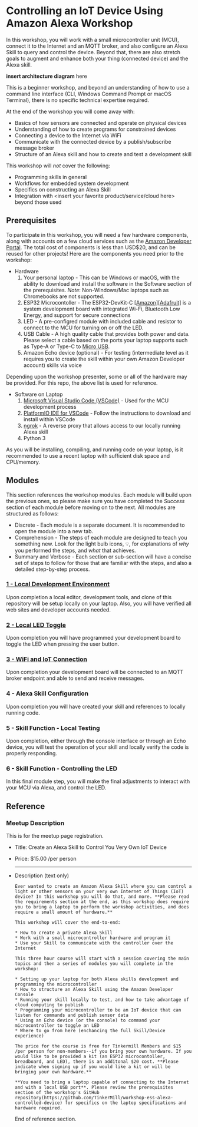 # Controlling an IoT Device Using Amazon Alexa Workshop

In this workshop, you will work with a small microcontroller unit (MCU), connect it to the Internet and an MQTT broker, and also configure an Alexa Skill to query and control the device. Beyond that, there are also stretch goals to augment and enhance both your thing (connected device) and the Alexa skill.

**insert architecture diagram** here

This is a beginner  workshop, and beyond an understanding of how to use a command line interface (CLI, Windows Command Prompt or macOS Terminal), there is no specific technical expertise required.

At the end of the workshop you will come away with:

* Basics of how sensors are connected and operate on physical devices
* Understanding of how to create programs for constrained devices
* Connecting a device to the Internet via WiFi
* Communicate with the connected device by a publish/subscribe message broker
* Structure of an Alexa skill and how to create and test a development skill

This workshop will *not* cover the following:

* Programming skills in general
* Workflows for embedded system development
* Specifics on constructing an Alexa Skill
* Integration with \<insert your favorite product/service/cloud here\> beyond those used

## Prerequisites

To participate in this workshop, you will need a few hardware components, along with accounts on a few cloud services such as the [Amazon Developer Portal](https://developer.amazon.com/). The total cost of components is less than USD$20, and can be reused for other projects! Here are the components you need prior to the workshop:

* Hardware
  1. Your personal laptop - This can be Windows or macOS, with the ability to download and install the software in the Software section of the prerequisites. *Note*: Non-Windows/Mac laptops such as Chromebooks are not supported.
  2. ESP32 Microcontoller - The ESP32-DevKit-C [[Amazon]](https://www.amazon.com/Espressif-ESP32-ESP32-DEVKITC-ESP-WROOM-32-soldered/dp/B01N0SB08Q)[[Adafruit]](https://www.adafruit.com/product/3269) is a system development board with integrated Wi-Fi, Bluetooth Low Energy, and support for secure connections
  3. LED - A pre-configred module with included cable and resistor to connect to the MCU for turning on or off the LED.
  4. USB Cable - A high quality cable that provides both power and data. Please select a cable based on the ports your laptop supports such as Type-A or Type-C to [Micro USB](https://en.wikipedia.org/wiki/USB#Receptacle_(socket)_identification).
  5. Amazon Echo device (optional) - For testing (intermediate level as it requires you to create the skill within your own Amazon Developer account) skills via voice

Depending upon the workshop presenter, some or all of the hardware may be provided. For this repo, the above list is used for reference.

* Software on Laptop
  1. [Microsoft Visual Studio Code (VSCode)](https://code.visualstudio.com/download) - Used for the MCU development process
  2. [PlatformIO IDE for VSCode](https://platformio.org/install/ide?install=vscode) - Follow the instructions to download and install within VSCode
  3. [ngrok](https://ngrok.com/download) - A reverse proxy that allows access to our locally running Alexa skill
  4. Python 3

As you will be installing, compiling, and running code on your laptop, is it recommended to use a recent laptop with sufficient disk space and CPU/memory.

## Modules

This section references the workshop modules. Each module will build upon the previous ones, so please make sure you have completed the *Success* section of each module before moving on to the next. All modules are structured as follows:

* Discrete - Each module is a separate document. It is recommended to open the module into a new tab.
* Comprehension - The steps of each module are designed to teach you something new. Look for the light bulb icons, :bulb:, for explanations of *why* you performed the steps, and *what* that achieves.
* Summary and Verbose - Each section or sub-section will have a concise set of steps to follow for those that are familiar with the steps, and also a detailed step-by-step process.

### [1 - Local Development Environment](docs/1_local_dev_env.md)

Upon completion a local editor, development tools, and clone of this repository will be setup locally on your laptop. Also, you will have verified all web sites and developer accounts needed.

### [2 - Local LED Toggle](docs/2_local_led.md)

Upon completion you will have programmed your development board to toggle the LED when pressing the user button.

### [3 - WiFi and IoT Connection](docs/3_wifi_mqtt.md)

Upon completion your development board will be connected to an MQTT broker endpoint and able to send and receive messages.

### 4 - Alexa Skill Configuration

Upon completion you will have created your skill and references to locally running code.

### 5 - Skill Function - Local Testing

Upon completion, either through the console interface or through an Echo device, you will test the operation of your skill and locally verify the code is properly responding.

### 6 - Skill Function - Controlling the LED

In this final module step, you will make the final adjustments to interact with your MCU via Alexa, and control the LED.

## Reference

### Meetup Description

This is for the meetup page registration.

* Title: Create an Alexa Skill to Control You Very Own IoT Device
* Price: $15.00 /per person

   ---

* Description (text only)

  ```Text
  Ever wanted to create an Amazon Alexa Skill where you can control a light or other sensors on your very own Internet of Things (IoT) device? In this workshop you will do that, and more. **Please read the requirements section at the end, as this workshop does require you to bring a laptop to perform the workshop activities, and does require a small amount of hardware.**
  
  This workshop will cover the end-to-end:
  
  * How to create a private Alexa Skill
  * Work with a small microcontroller hardware and program it
  * Use your Skill to communicate with the controller over the Internet
  
  This three hour course will start with a session covering the main topics and then a series of modules you will complete in the workshop:
  
  * Setting up your laptop for both Alexa skills development and programming the microcontroller
  * How to structure an Alexa Skill using the Amazon Developer Console
  * Running your skill locally to test, and how to take advantage of cloud computing to publish
  * Programming your microcontroller to be an IoT device that can listen for commands and publish sensor data
  * Using an Echo device (or the console) to command your microcontroller to toggle an LED
  * Where to go from here (enchancing the full Skill/Device experience)
  
  The price for the course is free for Tinkermill Members and $15 /per person for non-members--if you bring your own hardware. If you would like to be provided a kit (an ESP32 microcontoller, breadboard, and LED), there is an additonal $20 cost. **Please indicate when signing up if you would like a kit or will be bringing your own hardware.**
  
  **You need to bring a laptop capable of connecting to the Internet and with a local USB port**. Please review the prerequisites section of the workshop's GitHub repository(https://github.com/TinkerMill/workshop-ess-alexa-controlled-device) for specifics on the laptop specifications and hardware required.
  ```

  End of reference section.